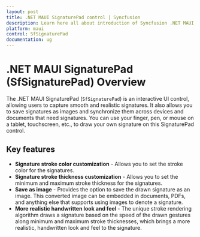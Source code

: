 ```yaml
---
layout: post
title: .NET MAUI SignaturePad control | Syncfusion
description: Learn here all about introduction of Syncfusion .NET MAUI SignaturePad (SfSignaturePad) widget, its features, and more.
platform: maui
control: SfSignaturePad
documentation: ug
---
```


# .NET MAUI SignaturePad (SfSignaturePad) Overview

The .NET MAUI SignaturePad (`SfSignaturePad`) is an interactive UI control, allowing users to capture smooth and realistic signatures. It also allows you to save signatures as images and synchronize them across devices and documents that need signatures. You can use your finger, pen, or mouse on a tablet, touchscreen, etc., to draw your own signature on this SignaturePad control.

## Key features

* **Signature stroke color customization** - Allows you to set the stroke color for the signatures.
* **Signature stroke thickness customization** - Allows you to set the minimum and maximum stroke thickness for the signatures.
* **Save as image** - Provides the option to save the drawn signature as an image. This converted image can be embedded in documents, PDFs, and anything else that supports using images to denote a signature. 
* **More realistic handwritten look and feel** - The unique stroke rendering algorithm draws a signature based on the speed of the drawn gestures along minimum and maximum stroke thicknesses, which brings a more realistic, handwritten look and feel to the signature.


